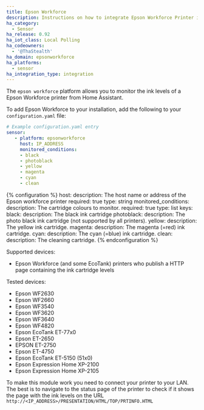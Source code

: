 ```yaml
---
title: Epson Workforce
description: Instructions on how to integrate Epson Workforce Printer into Home Assistant.
ha_category:
  - Sensor
ha_release: 0.92
ha_iot_class: Local Polling
ha_codeowners:
  - '@ThaStealth'
ha_domain: epsonworkforce
ha_platforms:
  - sensor
ha_integration_type: integration
---
```


The `epson workforce` platform allows you to monitor the ink levels of a Epson Workforce printer from Home
Assistant.

To add Epson Workforce to your installation, add the following to your `configuration.yaml` file:

```yaml
# Example configuration.yaml entry
sensor:
   - platform: epsonworkforce
     host: IP_ADDRESS
     monitored_conditions:
     - black
     - photoblack
     - yellow
     - magenta
     - cyan
     - clean   
```

{% configuration %}
host:
  description: The host name or address of the Epson workforce printer
  required: true
  type: string
monitored_conditions:
  description: The cartridge colours to monitor.
  required: true
  type: list
  keys:
    black:
      description: The black ink cartridge
    photoblack:
      description: The photo black ink cartridge (not supported by all printers).
    yellow:
      description: The yellow ink cartridge.
    magenta:
      description: The magenta (=red) ink cartridge.
    cyan:
      description: The cyan (=blue) ink cartridge.
    clean:
      description: The cleaning cartridge.
{% endconfiguration %}

Supported devices:

- Epson Workforce (and some EcoTank) printers who publish a HTTP page containing the ink cartridge levels

Tested devices:

- Epson WF2630
- Epson WF2660
- Epson WF3540
- Epson WF3620
- Epson WF3640
- Epson WF4820
- Epson EcoTank ET-77x0
- Epson ET-2650
- EPSON ET-2750
- Epson ET-4750
- Epson EcoTank ET-5150 (51x0)
- Epson Expression Home XP-2100
- Epson Expression Home XP-2105

To make this module work you need to connect your printer to your LAN.
The best is to navigate to the status page of the printer to check if it shows the page with the ink levels on the URL `http://<IP_ADDRESS>/PRESENTATION/HTML/TOP/PRTINFO.HTML`
